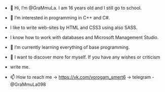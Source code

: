 - 👋 Hi, I’m @GraMmuLa. I am 16 years old and I still go to school.

- 👀 I’m interested in programming in C++ and C#.
- I like to write web-sites by HTML and CSS3 using also SASS.
- I know how to work with databases and Microsoft Management Studio.

- 🌱 I’m currently learning everything of base programming.

- 💞️ I want to discover more for myself. If you have any wishes or criticism
- write me.
- 📫 How to reach me -> https://vk.com/vorogam_smert6 -> telegram - @GraMmuLa098
